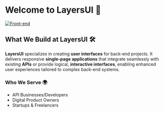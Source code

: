 # Welcome to LayersUI 🌟

[![Front-end](https://skillicons.dev/icons?i=html,css,js,vite,react,redux)](https://skillicons.dev)

## What We Build at LayersUI 🛠️

**LayersUI** specializes in creating **user interfaces** for back-end projects. It delivers responsive **single-page applications** that integrate seamlessly with existing **APIs** or provide logical, **interactive interfaces**, enabling enhanced user experiences tailored to complex back-end systems.  

### Who We Serve 🌍

- API Businesses/Developers
- Digital Product Owners
- Startups & Freelancers
